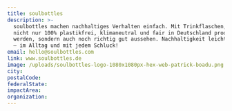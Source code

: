 ```yaml
---
title: soulbottles
description: >-
  soulbottles machen nachhaltiges Verhalten einfach. Mit Trinkflaschen, die
  nicht nur 100% plastikfrei, klimaneutral und fair in Deutschland produziert
  werden, sondern auch noch richtig gut aussehen. Nachhaltigkeit leicht gemacht
  – im Alltag und mit jedem Schluck!
email: hello@soulbottles.com
link: www.soulbottles.de
image: /uploads/soulbottles-logo-1080x1080px-hex-web-patrick-boadu.png
city:
postalCode:
federalState:
impactArea:
organization:
---
```


